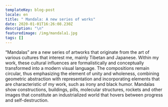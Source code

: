 ```yaml
---
templateKey: blog-post
locale: en
title: " Mandala: A new series of works"
date: 2020-01-01T16:26:08.230Z
description: "\n"
featuredimage: /img/mandala1.jpg
tags: []
---
```

“Mandalas” are a new series of artworks that originate from the art of various cultures that interest me, mainly Tibetan and Japanese. Within my work, these cultural influences are formalistically and conceptually transformed into a modern visual language. The compositions remain circular, thus emphasizing the element of unity and wholeness, combining geometric abstraction with representation and incorporating elements that are characteristic of my work, such as irony and black humor. Mandalas show constructions, buildings, pills, molecular structures, rockets and other images that constitute an industrialized world that hovers between progress and self-destruction.